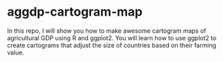 # aggdp-cartogram-map
In this repo, I will show you how to make awesome cartogram maps of agricultural GDP using R and ggplot2. You will learn how to use ggplot2 to create cartograms that adjust the size of countries based on their farming value. 
